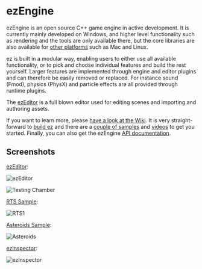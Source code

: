 # ezEngine

ezEngine is an open source C++ game engine in active development. It is currently mainly developed on Windows, and higher level functionality such as rendering and the tools are only available there, but the core libraries are also available for [other platforms](https://github.com/ezEngine/ezEngine/wiki/Supported-Platforms) such as Mac and Linux.

ez is built in a modular way, enabling users to either use all available functionality, or to pick and choose individual features and build the rest yourself. Larger features are implemented through engine and editor plugins and can therefore be easily removed or replaced. For instance sound (Fmod), physics (PhysX) and particle effects are all provided through runtime plugins.

The [ezEditor](https://github.com/ezEngine/ezEngine/wiki/ezEditor) is a full blown editor used for editing scenes and importing and authoring assets.

If you want to learn more, please [have a look at the Wiki](https://github.com/ezEngine/ezEngine/wiki). It is very straight-forward to [build ez](https://github.com/ezEngine/ezEngine/wiki/Building-ezEngine) and there are a [couple of samples](https://github.com/ezEngine/ezEngine/wiki/Samples) and [videos](https://github.com/ezEngine/ezEngine/wiki/Videos) to get you started. Finally, you can also get the ezEngine [API documentation](https://github.com/ezEngine/ezEngine/wiki/API-Documentation).

## Screenshots

[ezEditor](https://github.com/ezEngine/ezEngine/wiki/ezEditor):

![ezEditor](https://raw.githubusercontent.com/wiki/ezEngine/ezEngine/editor/ezEditor.jpg)

![Testing Chamber](https://raw.githubusercontent.com/wiki/ezEngine/ezEngine/samples/TC1.jpg)

[RTS Sample](https://github.com/ezEngine/ezEngine/wiki/RTS-Game-Plugin):

![RTS1](https://raw.githubusercontent.com/wiki/ezEngine/ezEngine/samples/RTS1.jpg)

[Asteroids Sample](https://github.com/ezEngine/ezEngine/wiki/Asteroids-Sample):

![Asteroids](https://raw.githubusercontent.com/wiki/ezEngine/ezEngine/samples/Asteroids1.jpg)

[ezInspector](https://github.com/ezEngine/ezEngine/wiki/ezInspector):

![ezInspector](https://raw.githubusercontent.com/wiki/ezEngine/ezEngine/tools/ezInspector.jpg)

